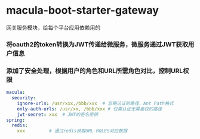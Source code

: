 # macula-boot-starter-gateway

网关服务模块，给每个平台应用依赖用的

### 将oauth2的token转换为JWT传递给微服务，微服务通过JWT获取用户信息

### 添加了安全处理，根据用户的角色和URL所需角色对比，控制URL权限

```yaml
macula:
  security:
    ignore-urls: /usr/xxx,/bbb/xxx  # 忽略认证的路径，Ant Path格式
    only-auth-urls: /usr/xx, /bbb/xxx # 仅需认证无需鉴权的路径
    jwt-secret: xxx  # JWT的签名密钥
spring:
  redis:
    xxx         # 通过redis获取URL-ROLES对应数据
```